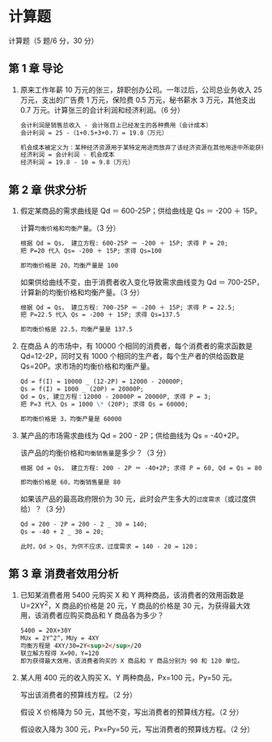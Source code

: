 # 计算题

计算题（5 题/6 分，30 分）

## 第 1 章 导论

1. 原来工作年薪 10 万元的张三，辞职创办公司。一年过后，公司总业务收入 25 万元，支出的广告费 1 万元，保险费 0.5 万元，秘书薪水 3 万元，其他支出 0.7 万元。计算张三的会计利润和经济利润。（6 分）

   ```md
   会计利润是销售总收入 - 会计账目上已经发生的各种费用（会计成本）
   会计利润 = 25 -（1+0.5+3+0.7）= 19.8（万元）

   机会成本被定义为：某种经济资源用于某特定用途而放弃了该经济资源在其他用途中所能获得的最大利益。
   经济利润 = 会计利润 - 机会成本
   经济利润 = 19.8 - 10 = 9.8（万元）
   ```

## 第 2 章 供求分析

1. 假定某商品的需求曲线是 Qd ＝ 600-25P；供给曲线是 Qs ＝ -200 ＋ 15P。

   计算`均衡价格和均衡产量`。（3 分）

   ```md
   根据 Qd = Qs， 建立方程: 600-25P ＝ -200 ＋ 15P; 求得 P = 20;
   把 P=20 代入 Qs= -200 ＋ 15P; 求得 Qs=100

   即均衡价格是 20，均衡产量是 100
   ```

   如果供给曲线不变，由于消费者收入变化导致需求曲线变为 Qd ＝ 700-25P，计算新的均衡价格和均衡产量。（3 分）

   ```md
   根据 Qd = Qs， 建立方程: 700-25P ＝ -200 ＋ 15P; 求得 P = 22.5;
   把 P=22.5 代入 Qs = -200 ＋ 15P; 求得 Qs=137.5

   即均衡价格是 22.5，均衡产量是 137.5
   ```

2. 在商品 A 的市场中，有 10000 个相同的消费者，每个消费者的需求函数是 Qd=12-2P，同时又有 1000 个相同的生产者，每个生产者的供给函数是 Qs=20P。求市场的均衡价格和均衡产量。

   ```md
   Qd = f(I) = 10000 _ (12-2P) = 12000 - 20000P;
   Qs = f(I) = 1000 _ (20P) = 20000P;
   Qd = Qs, 建立方程：12000 - 20000P = 20000P, 求得 P = 3;
   把 P=3 代入 Qs = 1000 \* (20P); 求得 Qs = 60000;

   即均衡价格是 3，均衡产量是 60000
   ```

3. 某产品的市场需求曲线为 Qd = 200 - 2P；供给曲线为 Qs = -40+2P。

   该产品的均衡价格和`均衡销售量`是多少？（3 分）

   ```md
   根据 Qd = Qs， 建立方程: 200 - 2P ＝ -40+2P; 求得 P = 60, Qd = Qs = 80

   即均衡价格是 60，均衡销售量是 80
   ```

   如果该产品的最高政府限价为 30 元，此时会产生多大的`过度需求`（或过度供给）？（3 分）

   ```md
   Qd = 200 - 2P = 200 - 2 _ 30 = 140;
   Qs = -40 + 2 _ 30 = 20;

   此时，Qd > Qs, 为供不应求，过度需求 = 140 - 20 = 120；
   ```

## 第 3 章 消费者效用分析

1. 已知某消费者用 5400 元购买 X 和 Y 两种商品，该消费者的效用函数是 U=2XY<sup>2</sup>，X 商品的价格是 20 元，Y 商品的价格是 30 元，为获得最大效用，该消费者应购买商品和 Y 商品各为多少？

   ```md
   5400 = 20X+30Y
   MUx = 2Y^2^，MUy = 4XY
   均衡方程是 4XY/30=2Y<sup>2</sup>/20
   联立解方程得 X=90，Y=120
   即为获得最大效用，该消费者购买的 X 商品和 Y 商品分别为 90 和 120 单位。
   ```

2. 某人用 400 元的收入购买 X、Y 两种商品，Px=100 元，Py=50 元。

   写出该消费者的预算线方程。（2 分）

   假设 X 价格降为 50 元，其他不变，写出消费者的预算线方程。（2 分）

   假设收入降为 300 元，Px=Py=50 元，写出消费者的预算线方程。（2 分）
